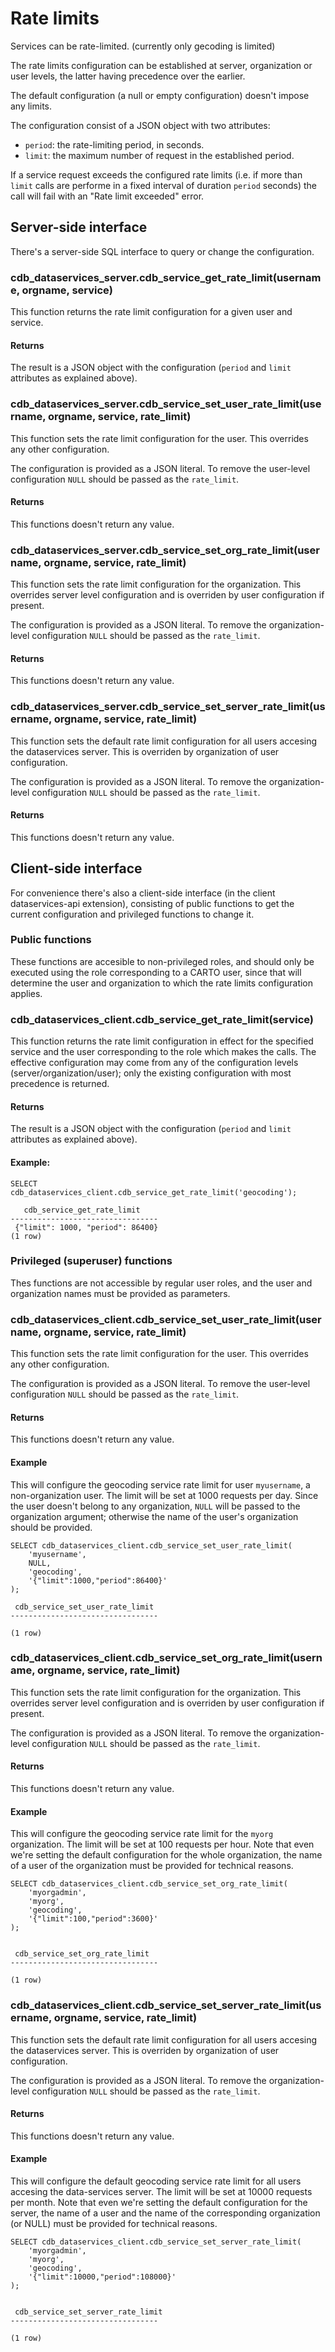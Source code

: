# Rate limits

Services can be rate-limited. (currently only gecoding is limited)

The rate limits configuration can be established at server, organization or user levels, the latter having precedence over the earlier.

The default configuration (a null or empty configuration) doesn't impose any limits.

The configuration consist of a JSON object with two attributes:

* `period`: the rate-limiting period, in seconds.
* `limit`: the maximum number of request in the established period.

If a service request exceeds the configured rate limits
(i.e. if more than `limit` calls are performe in a fixed interval of
duration `period` seconds) the call will fail with an "Rate limit exceeded" error.

## Server-side interface

There's a server-side SQL interface to query or change the configuration.

### cdb_dataservices_server.cdb_service_get_rate_limit(username, orgname, service)

This function returns the rate limit configuration for a given user and service.

#### Returns

The result is a JSON object with the configuration (`period` and `limit` attributes as explained above).

### cdb_dataservices_server.cdb_service_set_user_rate_limit(username, orgname, service, rate_limit)

This function sets the rate limit configuration for the user. This overrides any other configuration.

The configuration is provided as a JSON literal. To remove the user-level configuration `NULL` should be passed as the `rate_limit`.

#### Returns

This functions doesn't return any value.

### cdb_dataservices_server.cdb_service_set_org_rate_limit(username, orgname, service, rate_limit)

This function sets the rate limit configuration for the organization.
This overrides server level configuration and is overriden by user configuration if present.

The configuration is provided as a JSON literal. To remove the organization-level configuration `NULL` should be passed as the `rate_limit`.

#### Returns

This functions doesn't return any value.

### cdb_dataservices_server.cdb_service_set_server_rate_limit(username, orgname, service, rate_limit)

This function sets the default rate limit configuration for all users accesing the dataservices server. This is overriden by organization of user configuration.

The configuration is provided as a JSON literal. To remove the organization-level configuration `NULL` should be passed as the `rate_limit`.

#### Returns

This functions doesn't return any value.

## Client-side interface

For convenience there's also a client-side interface (in the client dataservices-api extension), consisting
of public functions to get the current configuration and privileged functions to change it.

### Public functions

These functions are accesible to non-privileged roles, and should only be executed
using the role corresponding to a CARTO user, since that will determine the
user and organization to which the rate limits configuration applies.

### cdb_dataservices_client.cdb_service_get_rate_limit(service)

This function returns the rate limit configuration in effect for the specified service
and the user corresponding to the role which makes the calls. The effective configuration
may come from any of the configuration levels (server/organization/user); only the
existing configuration with most precedence is returned.

#### Returns

The result is a JSON object with the configuration (`period` and `limit` attributes as explained above).

#### Example:

```
SELECT cdb_dataservices_client.cdb_service_get_rate_limit('geocoding');

   cdb_service_get_rate_limit
---------------------------------
 {"limit": 1000, "period": 86400}
(1 row)
```


### Privileged (superuser) functions

Thes functions are not accessible by regular user roles, and the user and organization names must be provided as parameters.

### cdb_dataservices_client.cdb_service_set_user_rate_limit(username, orgname, service, rate_limit)

This function sets the rate limit configuration for the user. This overrides any other configuration.

The configuration is provided as a JSON literal. To remove the user-level configuration `NULL` should be passed as the `rate_limit`.

#### Returns

This functions doesn't return any value.

#### Example

This will configure the geocoding service rate limit for  user  `myusername`, a non-organization user.
The limit will be set at 1000 requests per day. Since the user doesn't belong to any organization,
`NULL` will be passed to the organization argument; otherwise the name of the user's organization should
be provided.

```
SELECT cdb_dataservices_client.cdb_service_set_user_rate_limit(
    'myusername',
    NULL,
    'geocoding',
    '{"limit":1000,"period":86400}'
);

 cdb_service_set_user_rate_limit
---------------------------------

(1 row)
```

### cdb_dataservices_client.cdb_service_set_org_rate_limit(username, orgname, service, rate_limit)

This function sets the rate limit configuration for the organization.
This overrides server level configuration and is overriden by user configuration if present.

The configuration is provided as a JSON literal. To remove the organization-level configuration `NULL` should be passed as the `rate_limit`.

#### Returns

This functions doesn't return any value.

#### Example

This will configure the geocoding service rate limit for the `myorg` organization.
The limit will be set at 100 requests per hour.
Note that even we're setting the default configuration for the whole organization,
the name of a user of the organization must be provided for technical reasons.

```
SELECT cdb_dataservices_client.cdb_service_set_org_rate_limit(
    'myorgadmin',
    'myorg',
    'geocoding',
    '{"limit":100,"period":3600}'
);


 cdb_service_set_org_rate_limit
---------------------------------

(1 row)
```

### cdb_dataservices_client.cdb_service_set_server_rate_limit(username, orgname, service, rate_limit)

This function sets the default rate limit configuration for all users accesing the dataservices server. This is overriden by organization of user configuration.

The configuration is provided as a JSON literal. To remove the organization-level configuration `NULL` should be passed as the `rate_limit`.

#### Returns

This functions doesn't return any value.

#### Example

This will configure the default geocoding service rate limit for all users
accesing the data-services server.
The limit will be set at 10000 requests per month.
Note that even we're setting the default configuration for the server,
the name of a user and the name of the corresponding organization (or NULL)
must be provided for technical reasons.

```
SELECT cdb_dataservices_client.cdb_service_set_server_rate_limit(
    'myorgadmin',
    'myorg',
    'geocoding',
    '{"limit":10000,"period":108000}'
);


 cdb_service_set_server_rate_limit
---------------------------------

(1 row)
```
